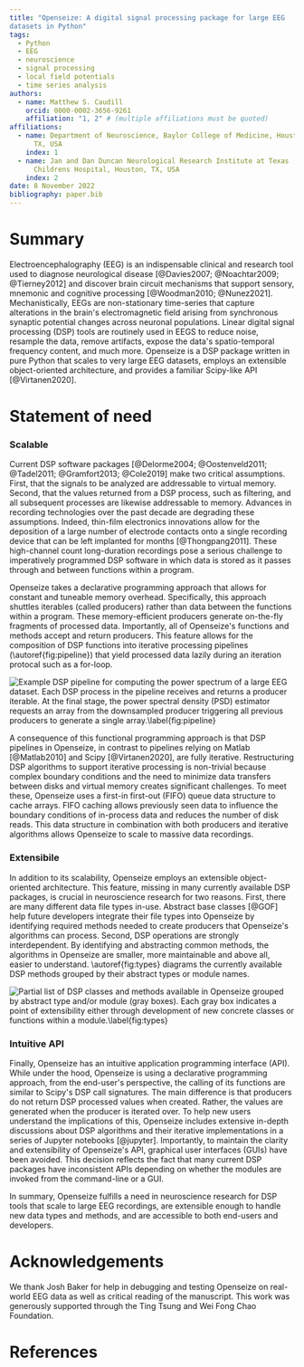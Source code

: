 ```yaml
--- 
title: "Openseize: A digital signal processing package for large EEG
datasets in Python" 
tags:
  - Python
  - EEG
  - neuroscience
  - signal processing
  - local field potentials
  - time series analysis
authors:
  - name: Matthew S. Caudill 
    orcid: 0000-0002-3656-9261 
    affiliation: "1, 2" # (multiple affiliations must be quoted) 
affiliations:
  - name: Department of Neuroscience, Baylor College of Medicine, Houston,
      TX, USA
    index: 1
  - name: Jan and Dan Duncan Neurological Research Institute at Texas
      Childrens Hospital, Houston, TX, USA 
    index: 2 
date: 8 November 2022
bibliography: paper.bib
---
```


# Summary

Electroencephalography (EEG) is an indispensable clinical and research tool
used to diagnose neurological disease [@Davies2007; @Noachtar2009;
@Tierney2012] and discover brain circuit mechanisms that support sensory,
mnemonic and cognitive processing [@Woodman2010; @Nunez2021].
Mechanistically, EEGs are non-stationary time-series that capture
alterations in the brain's electromagnetic field arising from synchronous
synaptic potential changes across neuronal populations. Linear digital
signal processing (DSP) tools are routinely used in EEGS to reduce noise,
resample the data, remove artifacts, expose the data's spatio-temporal
frequency content, and much more. Openseize is a DSP package written in
pure Python that scales to very large EEG datasets, employs an extensible
object-oriented architecture, and provides a familiar Scipy-like API
[@Virtanen2020].

# Statement of need

### Scalable

Current DSP software packages [@Delorme2004; @Oostenveld2011; @Tadel2011;
@Gramfort2013; @Cole2019] make two critical assumptions. First, that the
signals to be analyzed are addressable to virtual memory. Second, that the
values returned from a DSP process, such as filtering, and all subsequent
processes are likewise addressable to memory. Advances in recording
technologies over the past decade are degrading these assumptions. Indeed,
thin-film electronics innovations allow for the deposition of a large number
of electrode contacts onto a single recording device that can be left
implanted for months [@Thongpang2011]. These high-channel count
long-duration recordings pose a serious challenge to imperatively programmed
DSP software in which data is stored as it passes through and between
functions within a program.

Openseize takes a declarative programming approach that allows for constant
and tuneable memory overhead.  Specifically, this approach shuttles
iterables (called producers) rather than data between the functions within
a program. These memory-efficient producers generate on-the-fly fragments
of processed data. Importantly, all of Openseize's functions and methods
accept and return producers. This feature allows for the composition of DSP
functions into iterative processing pipelines (\autoref{fig:pipeline}) that
yield processed data lazily during an iteration protocal such as a for-loop.

![Example DSP pipeline for computing the power spectrum of a large EEG
dataset. Each DSP process in the pipeline receives and returns a producer
iterable. At the final stage, the power spectral density (PSD) estimator
requests an array from the downsampled producer triggering all previous
producers to generate a single array.\label{fig:pipeline}](pipeline.png)

A consequence of this functional programming approach is that DSP pipelines
in Openseize, in contrast to pipelines relying on Matlab [@Matlab2010] and
Scipy [@Virtanen2020], are fully iterative. Restructuring DSP algorithms to
support iterative processing is non-trivial because complex boundary conditions
and the need to minimize data transfers between disks and virtual
memory creates significant challenges. To meet these, Openseize uses
a first-in first-out (FIFO) queue data structure to cache arrays. FIFO
caching allows previously seen data to influence the boundary conditions of
in-process data and reduces the number of disk reads. This data structure in
combination with both producers and iterative algorithms allows Openseize to
scale to massive data recordings.

### Extensibile

In addition to its scalability, Openseize employs an extensible
object-oriented architecture. This feature, missing in many currently
available DSP packages, is crucial in neuroscience research for two reasons.
First, there are many different data file types in-use. Abstract base
classes [@GOF] help future developers integrate their file types into
Openseize by identifying required methods needed to create producers that
Openseize's algorithms can process. Second, DSP operations are strongly
interdependent. By identifying and abstracting common methods, the
algorithms in Openseize are smaller, more maintainable and above all, easier
to understand.  \autoref{fig:types} diagrams the currently available DSP
methods grouped by their abstract types or module names.

 ![Partial list of DSP classes and methods available in Openseize grouped by
abstract type and/or module (gray boxes). Each gray box indicates a point of
extensibility either through development of new concrete classes or
functions within a module.\label{fig:types}](types.png)

### Intuitive API

Finally, Openseize has an intuitive application programming interface (API).
While under the hood, Openseize is using a declarative programming approach,
from the end-user's perspective, the calling of its functions are similar
to Scipy's DSP call signatures. The main difference is that producers do not
return DSP processed values when created. Rather, the values are generated
when the producer is iterated over. To help new users understand the
implications of this, Openseize includes extensive in-depth discussions
about DSP algorithms and their iterative implementations in a series of
Jupyter notebooks [@jupyter]. Importantly, to maintain the clarity and
extensibility of Openseize's API, graphical user interfaces (GUIs) have been
avoided. This decision reflects the fact that many current DSP packages have
inconsistent APIs depending on whether the modules are invoked from the
command-line or a GUI.   

In summary, Openseize fulfills a need in neuroscience research for DSP tools
that scale to large EEG recordings, are extensible enough to handle new
data types and methods, and are accessible to both end-users and
developers.

# Acknowledgements

We thank Josh Baker for help in debugging and testing Openseize on
real-world EEG data as well as critical reading of the manuscript. This work
was generously supported through the Ting Tsung and Wei Fong Chao
Foundation.

# References

